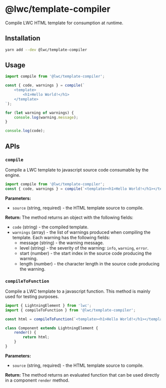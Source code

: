 # @lwc/template-compiler

Compile LWC HTML template for consumption at runtime.

## Installation

```sh
yarn add --dev @lwc/template-compiler
```

## Usage

```js
import compile from '@lwc/template-compiler';

const { code, warnings } = compile(`
    <template>
        <h1>Hello World!</h1>
    </template>
`);

for (let warning of warnings) {
    console.log(warning.message);
}

console.log(code);
```

## APIs

### `compile`

Compile a LWC template to javascript source code consumable by the engine.

```js
import compile from '@lwc/template-compiler';
const { code, warnings } = compile(`<template><h1>Hello World!</h1></template>`);
```

**Parameters:**

-   `source` (string, required) - the HTML template source to compile.

**Return:**
The method returns an object with the following fields:

-   `code` (string) - the compiled template.
-   `warnings` (array) - the list of warnings produced when compiling the template. Each warning has the following fields:
    -   message (string) - the warning message.
    -   level (string) - the severity of the warning: `info`, `warning`, `error`.
    -   start (number) - the start index in the source code producing the warning.
    -   length (number) - the character length in the source code producing the warning.

### `compileToFunction`

Compile a LWC template to a javascript function. This method is mainly used for testing purposes.

```js
import { LightningElement } from 'lwc';
import { compileToFunction } from '@lwc/template-compiler';

const html = compileToFunction(`<template><h1>Hello World!</h1></template>`);

class Component extends LightningElement {
    render() {
        return html;
    }
}
```

**Parameters:**

-   `source` (string, required) - the HTML template source to compile.

**Return:**
The method returns an evaluated function that can be used directly in a component `render` method.

